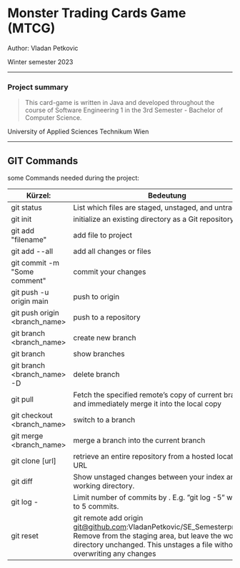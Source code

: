 # Monster Trading Cards Game (MTCG)

Author: Vladan Petkovic

Winter semester 2023

---
### Project summary

> This card-game is written in Java and developed throughout the course of 
> Software Engineering 1 in the 3rd Semester - Bachelor of Computer Science.

University of Applied Sciences Technikum Wien

---
## GIT Commands
some Commands needed during the project:

| Kürzel:                       | Bedeutung                                                                                                                                                                                                       |
|-------------------------------|-----------------------------------------------------------------------------------------------------------------------------------------------------------------------------------------------------------------|
| git status                    | List which files are staged, unstaged, and untracked.                                                                                                                                                           |
| git init                      | initialize an existing directory as a Git repository                                                                                                                                                            |
| git add "filename"            | add file to project                                                                                                                                                                                             |
| git add --all                 | add all changes or files                                                                                                                                                                                        |
| git commit -m "Some comment"  | commit your changes                                                                                                                                                                                             |
| git push -u origin main       | push to origin                                                                                                                                                                                                  |
| git push origin <branch_name> | push to a repository                                                                                                                                                                                            | 
| git branch <branch_name>      | create new branch                                                                                                                                                                                               |
| git branch                    | show branches                                                                                                                                                                                                   |
| git branch <branch_name> -D   | delete branch                                                                                                                                                                                                   |
| git pull <remote>             | Fetch the specified remote’s copy of current branch and immediately merge it into the local copy                                                                                                                |
| git checkout <branch_name>    | switch to a branch                                                                                                                                                                                              |
| git merge <branch_name>       | merge a branch into the current branch                                                                                                                                                                          |
| git clone [url]               | retrieve an entire repository from a hosted location via URL                                                                                                                                                    |
| git diff                      | Show unstaged changes between your index and working directory.                                                                                                                                                 |
| git log -<limit>              | Limit number of commits by <limit>. E.g. ”git log -5” will limit to 5 commits.                                                                                                                                  |
| git reset <file>              | git remote add origin git@github.com:VladanPetkovic/SE_Semesterprojekt.git Remove <file> from the staging area, but leave the working directory unchanged. This unstages a file without overwriting any changes |
